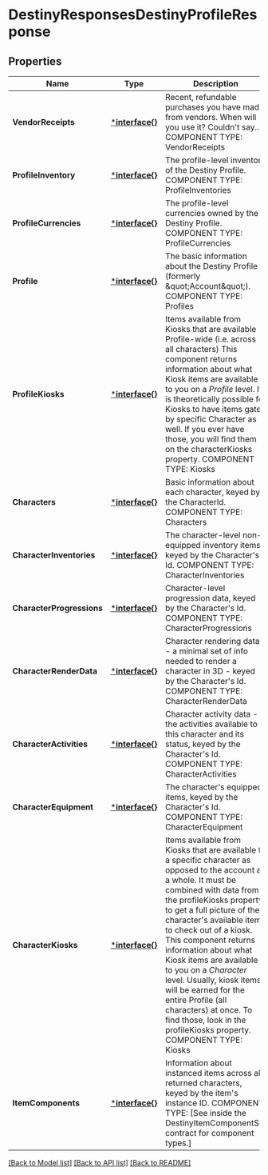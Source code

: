 # DestinyResponsesDestinyProfileResponse

## Properties
Name | Type | Description | Notes
------------ | ------------- | ------------- | -------------
**VendorReceipts** | [***interface{}**](interface{}.md) | Recent, refundable purchases you have made from vendors. When will you use it? Couldn&#39;t say...  COMPONENT TYPE: VendorReceipts | [optional] [default to null]
**ProfileInventory** | [***interface{}**](interface{}.md) | The profile-level inventory of the Destiny Profile.  COMPONENT TYPE: ProfileInventories | [optional] [default to null]
**ProfileCurrencies** | [***interface{}**](interface{}.md) | The profile-level currencies owned by the Destiny Profile.  COMPONENT TYPE: ProfileCurrencies | [optional] [default to null]
**Profile** | [***interface{}**](interface{}.md) | The basic information about the Destiny Profile (formerly \&quot;Account\&quot;).  COMPONENT TYPE: Profiles | [optional] [default to null]
**ProfileKiosks** | [***interface{}**](interface{}.md) | Items available from Kiosks that are available Profile-wide (i.e. across all characters)  This component returns information about what Kiosk items are available to you on a *Profile* level. It is theoretically possible for Kiosks to have items gated by specific Character as well. If you ever have those, you will find them on the characterKiosks property.  COMPONENT TYPE: Kiosks | [optional] [default to null]
**Characters** | [***interface{}**](interface{}.md) | Basic information about each character, keyed by the CharacterId.  COMPONENT TYPE: Characters | [optional] [default to null]
**CharacterInventories** | [***interface{}**](interface{}.md) | The character-level non-equipped inventory items, keyed by the Character&#39;s Id.  COMPONENT TYPE: CharacterInventories | [optional] [default to null]
**CharacterProgressions** | [***interface{}**](interface{}.md) | Character-level progression data, keyed by the Character&#39;s Id.  COMPONENT TYPE: CharacterProgressions | [optional] [default to null]
**CharacterRenderData** | [***interface{}**](interface{}.md) | Character rendering data - a minimal set of info needed to render a character in 3D - keyed by the Character&#39;s Id.  COMPONENT TYPE: CharacterRenderData | [optional] [default to null]
**CharacterActivities** | [***interface{}**](interface{}.md) | Character activity data - the activities available to this character and its status, keyed by the Character&#39;s Id.  COMPONENT TYPE: CharacterActivities | [optional] [default to null]
**CharacterEquipment** | [***interface{}**](interface{}.md) | The character&#39;s equipped items, keyed by the Character&#39;s Id.  COMPONENT TYPE: CharacterEquipment | [optional] [default to null]
**CharacterKiosks** | [***interface{}**](interface{}.md) | Items available from Kiosks that are available to a specific character as opposed to the account as a whole. It must be combined with data from the profileKiosks property to get a full picture of the character&#39;s available items to check out of a kiosk.  This component returns information about what Kiosk items are available to you on a *Character* level. Usually, kiosk items will be earned for the entire Profile (all characters) at once. To find those, look in the profileKiosks property.  COMPONENT TYPE: Kiosks | [optional] [default to null]
**ItemComponents** | [***interface{}**](interface{}.md) | Information about instanced items across all returned characters, keyed by the item&#39;s instance ID.  COMPONENT TYPE: [See inside the DestinyItemComponentSet contract for component types.] | [optional] [default to null]

[[Back to Model list]](../README.md#documentation-for-models) [[Back to API list]](../README.md#documentation-for-api-endpoints) [[Back to README]](../README.md)


